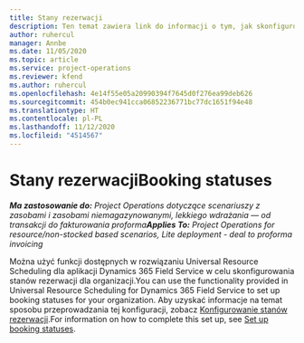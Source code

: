 ```yaml
---
title: Stany rezerwacji
description: Ten temat zawiera link do informacji o tym, jak skonfigurować stany rezerwacji w aplikacji Project Operations.
author: ruhercul
manager: Annbe
ms.date: 11/05/2020
ms.topic: article
ms.service: project-operations
ms.reviewer: kfend
ms.author: ruhercul
ms.openlocfilehash: 4e14f55e05a20990394f7645d0f276ea99deb626
ms.sourcegitcommit: 454b0ec941cca06852236771bc77dc1651f94e48
ms.translationtype: HT
ms.contentlocale: pl-PL
ms.lasthandoff: 11/12/2020
ms.locfileid: "4514567"
---
```

# <a name="booking-statuses"></a><span data-ttu-id="d4a7c-103">Stany rezerwacji</span><span class="sxs-lookup"><span data-stu-id="d4a7c-103">Booking statuses</span></span>

<span data-ttu-id="d4a7c-104">_**Ma zastosowanie do:** Project Operations dotyczące scenariuszy z zasobami i zasobami niemagazynowanymi, lekkiego wdrażania — od transakcji do fakturowania proforma_</span><span class="sxs-lookup"><span data-stu-id="d4a7c-104">_**Applies To:** Project Operations for resource/non-stocked based scenarios, Lite deployment - deal to proforma invoicing_</span></span>

<span data-ttu-id="d4a7c-105">Można użyć funkcji dostępnych w rozwiązaniu Universal Resource Scheduling dla aplikacji Dynamics 365 Field Service w celu skonfigurowania stanów rezerwacji dla organizacji.</span><span class="sxs-lookup"><span data-stu-id="d4a7c-105">You can use the functionality provided in Universal Resource Scheduling for Dynamics 365 Field Service to set up booking statuses for your organization.</span></span> <span data-ttu-id="d4a7c-106">Aby uzyskać informacje na temat sposobu przeprowadzania tej konfiguracji, zobacz [Konfigurowanie stanów rezerwacji](https://docs.microsoft.com/dynamics365/field-service/set-up-booking-statuses).</span><span class="sxs-lookup"><span data-stu-id="d4a7c-106">For information on how to complete this set up, see [Set up booking statuses](https://docs.microsoft.com/dynamics365/field-service/set-up-booking-statuses).</span></span>
